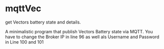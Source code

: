 # mqttVec

get Vectors battery state and details.

A minimalistic program that publish Vectors Battery state via MQTT. You have to change the Broker IP in line 96 as well als Username and Password in Line 100 and 101
